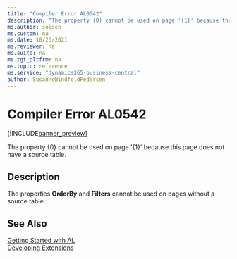 ```yaml
---
title: "Compiler Error AL0542"
description: "The property {0} cannot be used on page '{1}' because this page does not have a source table."
ms.author: solsen
ms.custom: na
ms.date: 10/26/2021
ms.reviewer: na
ms.suite: na
ms.tgt_pltfrm: na
ms.topic: reference
ms.service: "dynamics365-business-central"
author: SusanneWindfeldPedersen
---
```

[//]: # (START>DO_NOT_EDIT)
[//]: # (IMPORTANT:Do not edit any of the content between here and the END>DO_NOT_EDIT.)
[//]: # (Any modifications should be made in the .xml files in the ModernDev repo.)
# Compiler Error AL0542

[!INCLUDE[banner_preview](../includes/banner_preview.md)]

The property {0} cannot be used on page '{1}' because this page does not have a source table.

## Description
The properties **OrderBy** and **Filters** cannot be used on pages without a source table.  

[//]: # (IMPORTANT: END>DO_NOT_EDIT)
## See Also  
[Getting Started with AL](../devenv-get-started.md)  
[Developing Extensions](../devenv-dev-overview.md)  